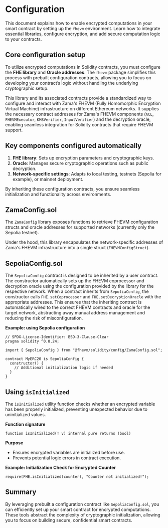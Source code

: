# Configuration

This document explains how to enable encrypted computations in your smart contract by setting up the `fhevm` environment. Learn how to integrate essential libraries, configure encryption, and add secure computation logic to your contracts.

## Core configuration setup

To utilize encrypted computations in Solidity contracts, you must configure the **FHE library** and **Oracle addresses**. The `fhevm` package simplifies this process with prebuilt configuration contracts, allowing you to focus on developing your contract’s logic without handling the underlying cryptographic setup.

This library and its associated contracts provide a standardized way to configure and interact with Zama's FHEVM (Fully Homomorphic Encryption Virtual Machine) infrastructure on different Ethereum networks. It supplies the necessary contract addresses for Zama's FHEVM components (`ACL`, `FHEVMExecutor`, `KMSVerifier`, `InputVerifier`) and the decryption oracle, enabling seamless integration for Solidity contracts that require FHEVM support.

## Key components configured automatically

1. **FHE library**: Sets up encryption parameters and cryptographic keys.
2. **Oracle**: Manages secure cryptographic operations such as public decryption.
3. **Network-specific settings**: Adapts to local testing, testnets (Sepolia for example), or mainnet deployment.

By inheriting these configuration contracts, you ensure seamless initialization and functionality across environments.

## ZamaConfig.sol

The `ZamaConfig` library exposes functions to retrieve FHEVM configuration structs and oracle addresses for supported networks (currently only the Sepolia testnet).

Under the hood, this library encapsulates the network-specific addresses of Zama's FHEVM infrastructure into a single struct (`FHEVMConfigStruct`). 

## SepoliaConfig.sol

The `SepoliaConfig` contract is designed to be inherited by a user contract. The constructor automatically sets up the FHEVM coprocessor and decryption oracle using the configuration provided by the library for the respective network. When a contract inherits from `SepoliaConfig`, the constructor calls `FHE.setCoprocessor` and `FHE.setDecryptionOracle` with the appropriate addresses. This ensures that the inheriting contract is automatically wired to the correct FHEVM contracts and oracle for the target network, abstracting away manual address management and reducing the risk of misconfiguration.

**Example: using Sepolia configuration**

```solidity
// SPDX-License-Identifier: BSD-3-Clause-Clear
pragma solidity ^0.8.24;

import { SepoliaConfig } from "@fhevm/solidity/config/ZamaConfig.sol";

contract MyERC20 is SepoliaConfig {
  constructor() {
    // Additional initialization logic if needed
  }
}
```


## Using `isInitialized`

The `isInitialized` utility function checks whether an encrypted variable has been properly initialized, preventing unexpected behavior due to uninitialized values.

**Function signature**

```solidity
function isInitialized(T v) internal pure returns (bool)
```

**Purpose**

- Ensures encrypted variables are initialized before use.
- Prevents potential logic errors in contract execution.

**Example: Initialization Check for Encrypted Counter**

```solidity
require(FHE.isInitialized(counter), "Counter not initialized!");
```

## Summary

By leveraging prebuilt a configuration contract like `SepoliaConfig.sol`, you can efficiently set up your smart contract for encrypted computations. These tools abstract the complexity of cryptographic initialization, allowing you to focus on building secure, confidential smart contracts.

